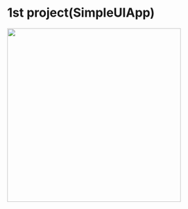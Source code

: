 # 1st project(SimpleUIApp)

<img src="https://github.com/awstine/SmallProjects/assets/116760268/f95f12c9-0fea-4726-a0c8-0f8891085d8d" width="400">


